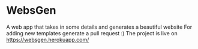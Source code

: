 # WebsGen
A web app that takes in some details and generates a beautiful website 
For adding new templates generate a pull request :)
The project is live on https://websgen.herokuapp.com/
